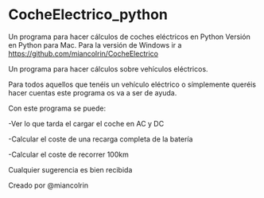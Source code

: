 # CocheElectrico_python
Un programa para hacer cálculos de coches eléctricos en Python
Versión en Python para Mac. Para la versión de Windows ir a https://github.com/miancolrin/CocheElectrico

Un programa para hacer cálculos sobre vehículos eléctricos.

Para todos aquellos que tenéis un vehículo eléctrico o símplemente queréis hacer cuentas este programa os va a ser de ayuda.

Con este programa se puede:

-Ver lo que tarda el cargar el coche en AC y DC

-Calcular el coste de una recarga completa de la batería

-Calcular el coste de recorrer 100km

Cualquier sugerencia es bien recibida

Creado por @miancolrin
